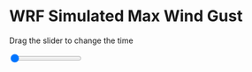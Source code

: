 <h1>WRF Simulated Max Wind Gust</h1>
<p>Drag the slider to change the time</p>

<div class="slidecontainer">
<input oninput='setImage(this)' class="slider" type="range" min="0" max="7" value="0" step="1" />
<img id='img'/>
</div>

<script>
var img = document.getElementById('img');
var img_array = ['/assets/images/wrf/w_wrfout_d01_2020-07-25_12:00:00.png',
'/assets/images/wrf/w_wrfout_d01_2020-07-25_13:00:00.png',
'/assets/images/wrf/w_wrfout_d01_2020-07-25_14:00:00.png',
'/assets/images/wrf/w_wrfout_d01_2020-07-25_15:00:00.png',
'/assets/images/wrf/w_wrfout_d01_2020-07-25_16:00:00.png',
'/assets/images/wrf/w_wrfout_d01_2020-07-25_17:00:00.png',
'/assets/images/wrf/w_wrfout_d01_2020-07-25_18:00:00.png',];
function setImage(obj)
{
        var value = obj.value;
        img.src = img_array[value];

}
</script>
